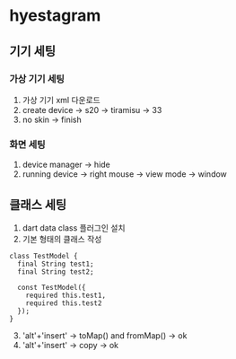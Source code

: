 # hyestagram

## 기기 세팅
### 가상 기기 세팅
1. 가상 기기 xml 다운로드
2. create device -> s20 -> tiramisu -> 33
3. no skin -> finish
### 화면 세팅
1. device manager -> hide
2. running device -> right mouse -> view mode -> window

## 클래스 세팅
1. dart data class 플러그인 설치
2. 기본 형태의 클래스 작성
```
class TestModel {
  final String test1;
  final String test2;

  const TestModel({
    required this.test1,
    required this.test2
  });
}
```
3. 'alt'+'insert' -> toMap() and fromMap() -> ok
4. 'alt'+'insert' -> copy -> ok